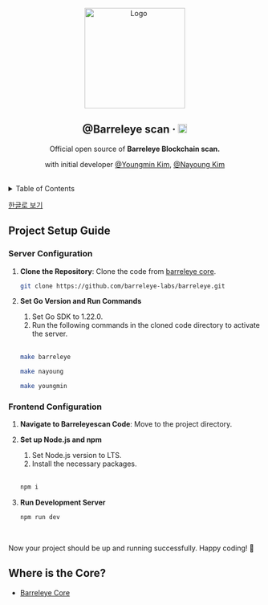 <br/>

<div align="center">
  <a href="https://barreleyescan.com">
    <img src="https://github.com/k930503/k930503/assets/48827393/15d2445b-b46f-4056-92c8-6ec18115f29e" alt="Logo"  height="200">
  </a>

  <br />

  <h2>@Barreleye scan &middot; <img src="https://img.shields.io/badge/npm package-@lts-success" alt="npm" height="18"/></h2>

  <p align="center">
   Official open source of <b>Barreleye Blockchain scan. </b>

 
  with initial developer [@Youngmin Kim](https://github.com/k930503), [@Nayoung Kim](https://github.com/usiyoung)

  
</a></h6>
  </p>
</div>

<br>

<details>
  <summary>Table of Contents</summary>
  <ol>
    <li><a href="#server_configuration">Server Configuration</a></li>
    <li><a href="#frontend_configuration">Frontend Configuration</a></li>
  </ol>
</details>



[한글로 보기](https://github.com/barreleye-labs/barreleyescan/blob/develop/readme_kr.md)



## Project Setup Guide

### Server Configuration

1. **Clone the Repository**: Clone the code from [barreleye core](https://github.com/barreleye-labs/barreleye).
   
   ```bash
   git clone https://github.com/barreleye-labs/barreleye.git
   ```

2. **Set Go Version and Run Commands**
   1. Set Go SDK to 1.22.0.
   2. Run the following commands in the cloned code directory to activate the server.

   <br/>

   
    ```bash
   make barreleye
    ```

    ```bash
   make nayoung
    ```


    ```bash
   make youngmin
    ```

### Frontend Configuration

1. **Navigate to Barreleyescan Code**: Move to the project directory.

2. **Set up Node.js and npm**
   1. Set Node.js version to LTS.
   2. Install the necessary packages.


   <br/>

   
    ```bash
   npm i
    ```

3. **Run Development Server**
   ```bash
   npm run dev
   ```


<br/>

Now your project should be up and running successfully. Happy coding! 🚀

## Where is the Core?
- [Barreleye Core](https://github.com/barreleye-labs/barreleye)

